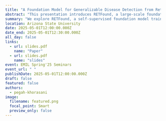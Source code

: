 ```yaml
---
title: "A Foundation Model for Generalizable Disease Detection from Retinal Images"
abstract: "This presentation introduces RETFound, a large-scale foundation model developed using self-supervised learning on over 1.6 million retinal images. RETFound is capable of detecting a wide range of ocular and systemic diseases with minimal labeled data. It outperforms traditional supervised models in diagnosing conditions like diabetic retinopathy and predicting cardiovascular and neurodegenerative risks such as heart failure and Parkinson’s disease. RETFound marks a major advancement toward scalable and generalizable medical AI in ophthalmology and beyond."
summary: "We explore RETFound, a self-supervised foundation model trained on 1.6M retinal images to enable generalizable disease detection. It demonstrates strong performance and label efficiency in identifying ocular and systemic diseases including diabetic retinopathy and heart failure, using fewer labels."
location: Arizona State University
date: 2025-05-01T12:00:00.000Z
date_end: 2025-05-01T12:30:00.000Z
all_day: false
links:
  - url: slides.pdf
    name: "Paper"
  - url: slides.pdf
    name: "slides"
event: EMIL Spring'25 Seminars
event_url: " "
publishDate: 2025-05-01T12:00:00.000Z
draft: false
featured: false
authors:
  - pegah-khorasani
image:
  filename: featured.png
  focal_point: Smart
  preview_only: false
---
```

